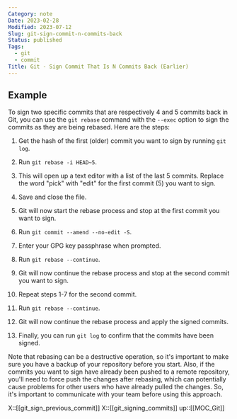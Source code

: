 ```yaml
---
Category: note
Date: 2023-02-28
Modified: 2023-07-12
Slug: git-sign-commit-n-commits-back
Status: published
Tags:
  - git
  - commit
Title: Git - Sign Commit That Is N Commits Back (Earlier)
---
```


## Example

To sign two specific commits that are respectively 4 and 5 commits back in Git, you can use the `git rebase` command with the `--exec` option to sign the commits as they are being rebased. Here are the steps:

1. Get the hash of the first (older) commit you want to sign by running `git log`.

2. Run `git rebase -i HEAD~5`.

3. This will open up a text editor with a list of the last 5 commits. Replace the word "pick" with "edit" for the first commit (5) you want to sign.

4. Save and close the file.

5. Git will now start the rebase process and stop at the first commit you want to sign.

6. Run `git commit --amend --no-edit -S`.

7. Enter your GPG key passphrase when prompted.

8. Run `git rebase --continue`.

9. Git will now continue the rebase process and stop at the second commit you want to sign.

10. Repeat steps 1-7 for the second commit.

11. Run `git rebase --continue`.

12. Git will now continue the rebase process and apply the signed commits.

13. Finally, you can run `git log` to confirm that the commits have been signed.

Note that rebasing can be a destructive operation, so it's important to make sure you have a backup of your repository before you start. Also, if the commits you want to sign have already been pushed to a remote repository, you'll need to force push the changes after rebasing, which can potentially cause problems for other users who have already pulled the changes. So, it's important to communicate with your team before using this approach.

X::[[git_sign_previous_commit]]
X::[[git_signing_commits]]
up::[[MOC_Git]]
